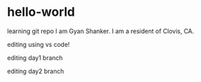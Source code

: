 # hello-world
learning git repo
I am Gyan Shanker. 
I am a resident of Clovis, CA.

editing using vs code!

editing day1 branch

editing day2 branch
